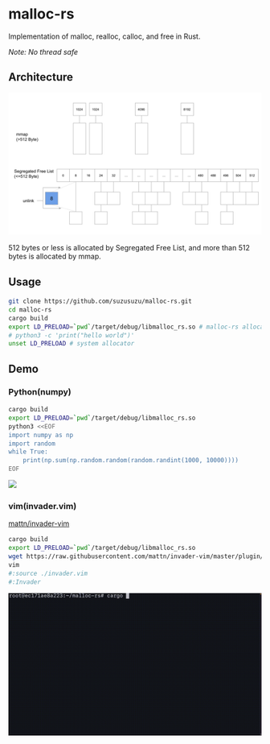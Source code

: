 # malloc-rs

Implementation of malloc, realloc, calloc, and free in Rust.

*Note: No thread safe*

## Architecture

![](./img/malloc-rs-arch.png)

512 bytes or less is allocated by Segregated Free List, and more than 512 bytes is allocated by mmap.

## Usage

```bash
git clone https://github.com/suzusuzu/malloc-rs.git
cd malloc-rs
cargo build
export LD_PRELOAD=`pwd`/target/debug/libmalloc_rs.so # malloc-rs allocator
# python3 -c 'print("hello world")'
unset LD_PRELOAD # system allocator
```

## Demo

### Python(numpy)

```bash
cargo build
export LD_PRELOAD=`pwd`/target/debug/libmalloc_rs.so
python3 <<EOF
import numpy as np
import random
while True:
    print(np.sum(np.random.random(random.randint(1000, 10000))))
EOF
```

![](./img/python.gif)

### vim(invader.vim)

[mattn/invader-vim](https://github.com/mattn/invader-vim)

```bash
cargo build
export LD_PRELOAD=`pwd`/target/debug/libmalloc_rs.so
wget https://raw.githubusercontent.com/mattn/invader-vim/master/plugin/invader.vim
vim
#:source ./invader.vim
#:Invader
```

![](./img/vim.gif)